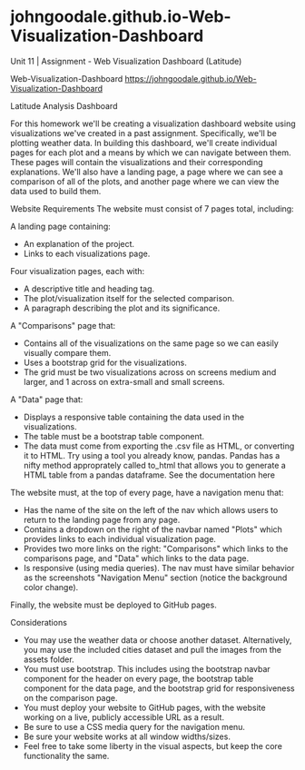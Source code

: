 # johngoodale.github.io-Web-Visualization-Dashboard
Unit 11 | Assignment - Web Visualization Dashboard (Latitude)

Web-Visualization-Dashboard
https://johngoodale.github.io/Web-Visualization-Dashboard

Latitude Analysis Dashboard

For this homework we'll be creating a visualization dashboard website using visualizations we've created in a past assignment. Specifically, we'll be plotting weather data.
In building this dashboard, we'll create individual pages for each plot and a means by which we can navigate between them. These pages will contain the visualizations and their corresponding explanations. We'll also have a landing page, a page where we can see a comparison of all of the plots, and another page where we can view the data used to build them.

Website Requirements
The website must consist of 7 pages total, including:

A landing page containing:
 - An explanation of the project.
 - Links to each visualizations page.

Four visualization pages, each with:
 - A descriptive title and heading tag.
 - The plot/visualization itself for the selected comparison.
 - A paragraph describing the plot and its significance.

A "Comparisons" page that:
 - Contains all of the visualizations on the same page so we can easily visually compare them.
 - Uses a bootstrap grid for the visualizations.
 - The grid must be two visualizations across on screens medium and larger, and 1 across on extra-small and small screens.

A "Data" page that:
 - Displays a responsive table containing the data used in the visualizations.
 - The table must be a bootstrap table component.
 - The data must come from exporting the .csv file as HTML, or converting it to HTML. Try using a tool you already know, pandas. Pandas has a nifty method approprately called to_html that allows you to generate a HTML table from a pandas dataframe. See the documentation here

The website must, at the top of every page, have a navigation menu that:
 - Has the name of the site on the left of the nav which allows users to return to the landing page from any page.
 - Contains a dropdown on the right of the navbar named "Plots" which provides links to each individual visualization page.
 - Provides two more links on the right: "Comparisons" which links to the comparisons page, and "Data" which links to the data page.
 - Is responsive (using media queries). The nav must have similar behavior as the screenshots "Navigation Menu" section (notice the background color change).

Finally, the website must be deployed to GitHub pages.

Considerations
 - You may use the weather data or choose another dataset. Alternatively, you may use the included cities dataset and pull the images from the assets folder.
 - You must use bootstrap. This includes using the bootstrap navbar component for the header on every page, the bootstrap table component for the data page, and the bootstrap grid for responsiveness on the comparison page.
 - You must deploy your website to GitHub pages, with the website working on a live, publicly accessible URL as a result.
 - Be sure to use a CSS media query for the navigation menu.
 - Be sure your website works at all window widths/sizes.
 - Feel free to take some liberty in the visual aspects, but keep the core functionality the same.
